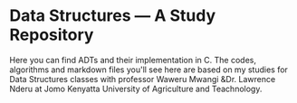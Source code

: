 # Data Structures — A Study Repository
Here you can find ADTs and their implementation in C. The codes, algorithms and markdown files you'll see here are based on my studies for Data Structures classes with professor Waweru Mwangi &Dr. Lawrence Nderu at Jomo Kenyatta University of Agriculture and Teachnology.
